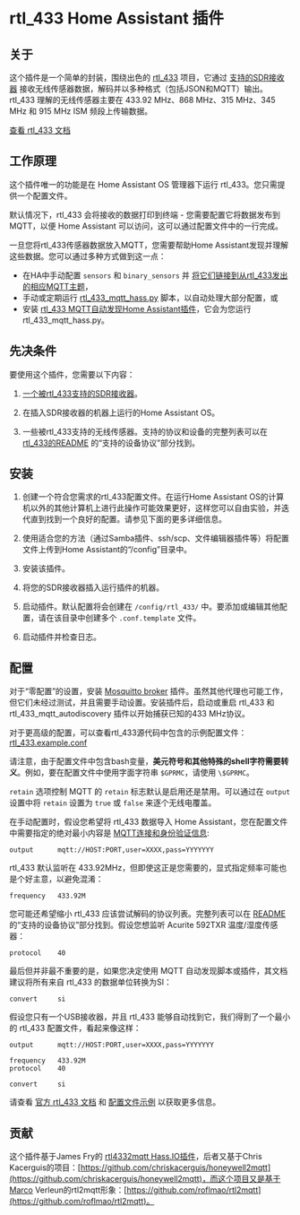 # rtl_433 Home Assistant 插件

## 关于

这个插件是一个简单的封装，围绕出色的 [rtl_433](https://github.com/merbanan/rtl_433) 项目，它通过 [支持的SDR接收器](https://triq.org/rtl_433/HARDWARE.html) 接收无线传感器数据，解码并以多种格式（包括JSON和MQTT）输出。rtl_433 理解的无线传感器主要在 433.92 MHz、868 MHz、315 MHz、345 MHz 和 915 MHz ISM 频段上传输数据。

[查看 rtl_433 文档](https://triq.org/rtl_433)

## 工作原理

这个插件唯一的功能是在 Home Assistant OS 管理器下运行 rtl_433。您只需提供一个配置文件。

默认情况下，rtl_433 会将接收的数据打印到终端 - 您需要配置它将数据发布到 MQTT，以便 Home Assistant 可以访问，这可以通过配置文件中的一行完成。

一旦您将rtl_433传感器数据放入MQTT，您需要帮助Home Assistant发现并理解这些数据。您可以通过多种方式做到这一点：

  * 在HA中手动配置 `sensors` 和 `binary_sensors` 并 [将它们链接到从rtl_433发出的相应MQTT主题](https://www.home-assistant.io/integrations/sensor.mqtt/)，
  * 手动或定期运行 [rtl_433_mqtt_hass.py](https://github.com/merbanan/rtl_433/tree/master/examples/rtl_433_mqtt_hass.py) 脚本，以自动处理大部分配置，或
  * 安装 [rtl_433 MQTT自动发现Home Assistant插件](https://github.com/pbkhrv/rtl_433-hass-addons/tree/main/rtl_433_mqtt_autodiscovery)，它会为您运行 rtl_433_mqtt_hass.py。

## 先决条件

要使用这个插件，您需要以下内容：

 1. [一个被rtl_433支持的SDR接收器](https://triq.org/rtl_433/HARDWARE.html)。

 2. 在插入SDR接收器的机器上运行的Home Assistant OS。

 3. 一些被rtl_433支持的无线传感器。支持的协议和设备的完整列表可以在 [rtl_433的README](https://github.com/merbanan/rtl_433/blob/master/README.md) 的“支持的设备协议”部分找到。

## 安装

 1. 创建一个符合您需求的rtl_433配置文件。在运行Home Assistant OS的计算机以外的其他计算机上进行此操作可能效果更好，这样您可以自由实验，并迭代直到找到一个良好的配置。请参见下面的更多详细信息。

 2. 使用适合您的方法（通过Samba插件、ssh/scp、文件编辑器插件等）将配置文件上传到Home Assistant的“/config”目录中。

 3. 安装该插件。

 5. 将您的SDR接收器插入运行插件的机器。

 5. 启动插件。默认配置将会创建在 `/config/rtl_433/` 中。要添加或编辑其他配置，请在该目录中创建多个 `.conf.template` 文件。

 6. 启动插件并检查日志。

## 配置

对于“零配置”的设置，安装 [Mosquitto broker](https://github.com/home-assistant/addons/blob/master/mosquitto/DOCS.md) 插件。虽然其他代理也可能工作，但它们未经过测试，并且需要手动设置。安装插件后，启动或重启 rtl_433 和 rtl_433_mqtt_autodiscovery 插件以开始捕获已知的433 MHz协议。

对于更高级的配置，可以查看rtl_433源代码中包含的示例配置文件：[rtl_433.example.conf](https://github.com/merbanan/rtl_433/blob/master/conf/rtl_433.example.conf)

请注意，由于配置文件中包含bash变量，**美元符号和其他特殊的shell字符需要转义**。例如，要在配置文件中使用字面字符串 `$GPRMC`，请使用 `\$GPRMC`。

`retain` 选项控制 MQTT 的 `retain` 标志默认是启用还是禁用。可以通过在 `output` 设置中将 `retain` 设置为 `true` 或 `false` 来逐个无线电覆盖。

在手动配置时，假设您希望将 rtl_433 数据导入 Home Assistant，您在配置文件中需要指定的绝对最小内容是 [MQTT连接和身份验证信息](https://triq.org/rtl_433/OPERATION.html#mqtt-output):

```
output      mqtt://HOST:PORT,user=XXXX,pass=YYYYYYY
```

rtl_433 默认监听在 433.92MHz，但即使这正是您需要的，显式指定频率可能也是个好主意，以避免混淆：

```
frequency   433.92M
```

您可能还希望缩小 rtl_433 应该尝试解码的协议列表。完整列表可以在 [README](https://github.com/merbanan/rtl_433/blob/master/README.md) 的“支持的设备协议”部分找到。假设您想监听 Acurite 592TXR 温度/湿度传感器：

```
protocol    40
```

最后但并非最不重要的是，如果您决定使用 MQTT 自动发现脚本或插件，其文档建议将所有来自 rtl_433 的数据单位转换为SI：

```
convert     si
```

假设您只有一个USB接收器，并且 rtl_433 能够自动找到它，我们得到了一个最小的 rtl_433 配置文件，看起来像这样：

```
output      mqtt://HOST:PORT,user=XXXX,pass=YYYYYYY

frequency   433.92M
protocol    40

convert     si
```

请查看 [官方 rtl_433 文档](https://triq.org/rtl_433) 和 [配置文件示例](https://github.com/merbanan/rtl_433/tree/master/conf) 以获取更多信息。

## 贡献

这个插件基于James Fry的 [rtl4332mqtt Hass.IO插件](https://github.com/james-fry/hassio-addons/tree/master/rtl4332mqtt)，后者又基于Chris Kacerguis的项目：[https://github.com/chriskacerguis/honeywell2mqtt](https://github.com/chriskacerguis/honeywell2mqtt)，而这个项目又是基于Marco Verleun的rtl2mqtt形象：[https://github.com/roflmao/rtl2mqtt](https://github.com/roflmao/rtl2mqtt)。